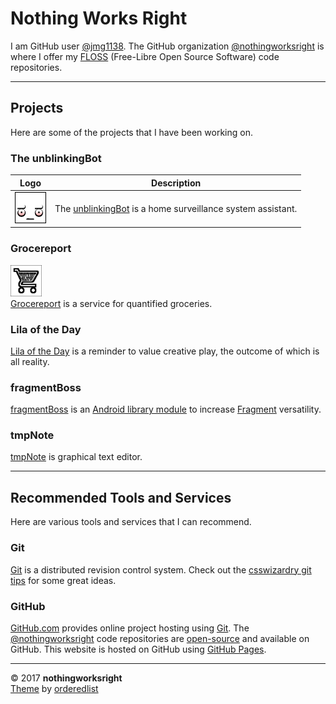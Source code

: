 # Nothing Works Right  

I am GitHub user [@jmg1138](https://github.com/jmg1138). The GitHub organization [@nothingworksright](https://github.com/nothingworksright) is where I offer my [FLOSS](https://www.gnu.org/philosophy/floss-and-foss.en.html) (Free-Libre Open Source Software) code repositories.  

___

## Projects  

Here are some of the projects that I have been working on.  

### The unblinkingBot  
Logo | Description
--|--
![unblinkingBot logo](img/unblinkingbot_50x50.png)|The [unblinkingBot](https://www.unblinkingBot.com) is a home surveillance system assistant.  

### Grocereport  
![Grocereport logo](img/grocereport_50x50.png)  
[Grocereport](http://www.Grocereport.com) is a service for quantified groceries.  

### Lila of the Day  
[Lila of the Day](http://www.LilaOfTheDay.com) is a reminder to value creative play, the outcome of which is all reality.  

### fragmentBoss  
[fragmentBoss](https://github.com/nothingworksright/fragmentBoss/wiki) is an [Android library module](https://developer.android.com/studio/projects/android-library.html) to increase [Fragment](https://developer.android.com/guide/components/fragments.html) versatility.  

### tmpNote  
[tmpNote](http://tmpnote.com/) is graphical text editor.

___

## Recommended Tools and Services  

Here are various tools and services that I can recommend.  

### Git  

[Git](https://git-scm.com/) is a distributed revision control system. Check out the [csswizardry git tips](https://github.com/csswizardry/csswizardry.github.com/issues/66) for some great ideas.  

### GitHub  

[GitHub.com](https://github.com/) provides online project hosting using [Git](https://git-scm.com/). The [@nothingworksright](https://github.com/nothingworksright) code repositories are [open-source](https://github.com/open-source) and available on GitHub. This website is hosted on GitHub using [GitHub Pages](https://pages.github.com/).  

___

&copy; 2017 __nothingworksright__  
[Theme](https://github.com/orderedlist/minimal) by [orderedlist](https://github.com/orderedlist)  
